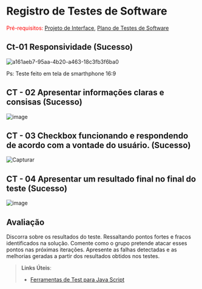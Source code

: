 # Registro de Testes de Software

<span style="color:red">Pré-requisitos: <a href="3-Projeto de Interface.md"> Projeto de Interface</a></span>, <a href="8-Plano de Testes de Software.md"> Plano de Testes de Software</a>

## Ct-01 Responsividade (Sucesso) 
![a161aeb7-95aa-4b20-a463-18c3fb3f6ba0](https://user-images.githubusercontent.com/113618051/204166797-fc0c0174-1bf2-413c-8b7f-6e390b3f3210.jpg)


Ps: Teste feito em tela de smarthphone 16:9 
## CT - 02 Apresentar informações claras e consisas (Sucesso) 


![image](https://user-images.githubusercontent.com/113618051/204166963-0ed937d5-bf38-448b-b7e2-4831f770351f.png)

## CT - 03 Checkbox funcionando e respondendo de acordo com a vontade do usuário. (Sucesso) 

![Capturar](https://user-images.githubusercontent.com/113618051/204167192-e8ebb6f2-f7ce-4fef-8b0e-273c90b27bfd.JPG)


## CT - 04 Apresentar um resultado final no final do teste (Sucesso) 


![image](https://user-images.githubusercontent.com/113618051/205786918-60c80bd4-a5d6-41b3-a3d3-4bc7dd0fd653.png)


## Avaliação

Discorra sobre os resultados do teste. Ressaltando pontos fortes e fracos identificados na solução. Comente como o grupo pretende atacar esses pontos nas próximas iterações. Apresente as falhas detectadas e as melhorias geradas a partir dos resultados obtidos nos testes.

> **Links Úteis**:
> - [Ferramentas de Test para Java Script](https://geekflare.com/javascript-unit-testing/)
